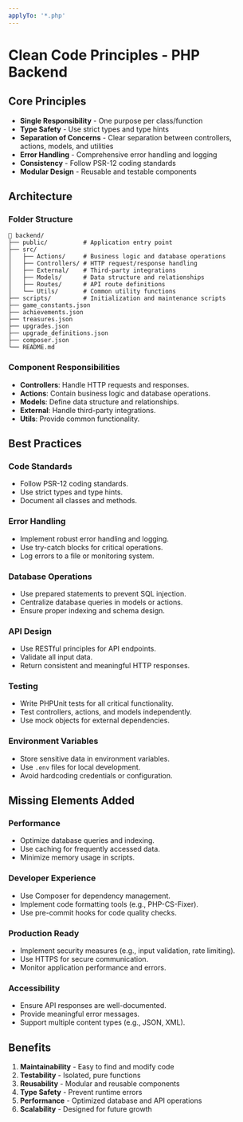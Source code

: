 ```yaml
---
applyTo: '*.php'
---
```

# Clean Code Principles - PHP Backend

## Core Principles

- **Single Responsibility** - One purpose per class/function
- **Type Safety** - Use strict types and type hints
- **Separation of Concerns** - Clear separation between controllers, actions, models, and utilities
- **Error Handling** - Comprehensive error handling and logging
- **Consistency** - Follow PSR-12 coding standards
- **Modular Design** - Reusable and testable components

## Architecture

### Folder Structure
```
📁 backend/
├── public/          # Application entry point
├── src/
│   ├── Actions/     # Business logic and database operations
│   ├── Controllers/ # HTTP request/response handling
│   ├── External/    # Third-party integrations
│   ├── Models/      # Data structure and relationships
│   ├── Routes/      # API route definitions
│   └── Utils/       # Common utility functions
├── scripts/         # Initialization and maintenance scripts
├── game_constants.json
├── achievements.json
├── treasures.json
├── upgrades.json
├── upgrade_definitions.json
├── composer.json
└── README.md
```

### Component Responsibilities

- **Controllers**: Handle HTTP requests and responses.
- **Actions**: Contain business logic and database operations.
- **Models**: Define data structure and relationships.
- **External**: Handle third-party integrations.
- **Utils**: Provide common functionality.

## Best Practices

### Code Standards
- Follow PSR-12 coding standards.
- Use strict types and type hints.
- Document all classes and methods.

### Error Handling
- Implement robust error handling and logging.
- Use try-catch blocks for critical operations.
- Log errors to a file or monitoring system.

### Database Operations
- Use prepared statements to prevent SQL injection.
- Centralize database queries in models or actions.
- Ensure proper indexing and schema design.

### API Design
- Use RESTful principles for API endpoints.
- Validate all input data.
- Return consistent and meaningful HTTP responses.

### Testing
- Write PHPUnit tests for all critical functionality.
- Test controllers, actions, and models independently.
- Use mock objects for external dependencies.

### Environment Variables
- Store sensitive data in environment variables.
- Use `.env` files for local development.
- Avoid hardcoding credentials or configuration.

## Missing Elements Added

### Performance
- Optimize database queries and indexing.
- Use caching for frequently accessed data.
- Minimize memory usage in scripts.

### Developer Experience
- Use Composer for dependency management.
- Implement code formatting tools (e.g., PHP-CS-Fixer).
- Use pre-commit hooks for code quality checks.

### Production Ready
- Implement security measures (e.g., input validation, rate limiting).
- Use HTTPS for secure communication.
- Monitor application performance and errors.

### Accessibility
- Ensure API responses are well-documented.
- Provide meaningful error messages.
- Support multiple content types (e.g., JSON, XML).

## Benefits

1. **Maintainability** - Easy to find and modify code
2. **Testability** - Isolated, pure functions
3. **Reusability** - Modular and reusable components
4. **Type Safety** - Prevent runtime errors
5. **Performance** - Optimized database and API operations
6. **Scalability** - Designed for future growth
